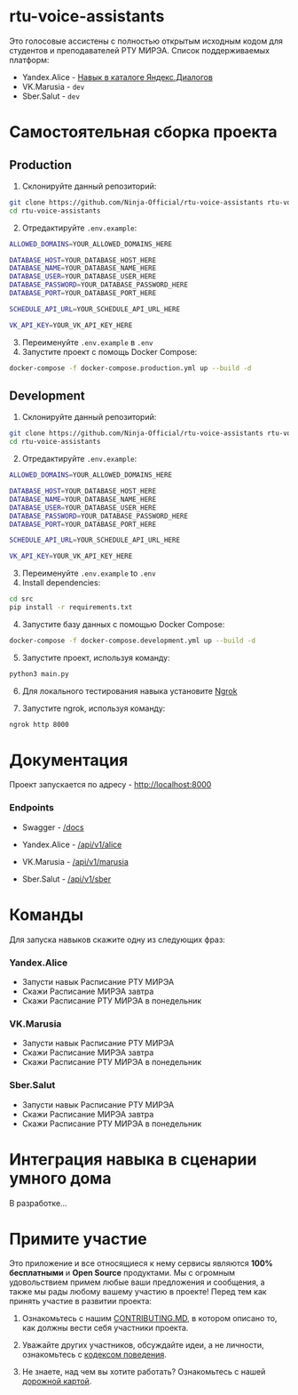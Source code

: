 # rtu-voice-assistants

Это голосовые ассистены с полностью открытым исходным кодом для студентов и преподавателей РТУ МИРЭА.
Список поддерживаемых платформ:

- Yandex.Alice - [Навык в каталоге Яндекс.Диалогов](http://localhost:8000/api/v1/alice "prod")
- VK.Marusia - `dev`
- Sber.Salut - `dev`

# Самостоятельная сборка проекта

## Production

1. Склонируйте данный репозиторий:

```sh
git clone https://github.com/Ninja-Official/rtu-voice-assistants rtu-voice-assistants
cd rtu-voice-assistants
```

2. Отредактируйте `.env.example`:

```sh
ALLOWED_DOMAINS=YOUR_ALLOWED_DOMAINS_HERE

DATABASE_HOST=YOUR_DATABASE_HOST_HERE
DATABASE_NAME=YOUR_DATABASE_NAME_HERE
DATABASE_USER=YOUR_DATABASE_USER_HERE
DATABASE_PASSWORD=YOUR_DATABASE_PASSWORD_HERE
DATABASE_PORT=YOUR_DATABASE_PORT_HERE

SCHEDULE_API_URL=YOUR_SCHEDULE_API_URL_HERE

VK_API_KEY=YOUR_VK_API_KEY_HERE
```

3. Переименуйте `.env.example` в `.env`
4. Запустите проект с помощь Docker Compose:

```sh
docker-compose -f docker-compose.production.yml up --build -d
```

## Development

1. Склонируйте данный репозиторий:

```sh
git clone https://github.com/Ninja-Official/rtu-voice-assistants rtu-voice-assistants
cd rtu-voice-assistants
```

2. Отредактируйте `.env.example`:

```sh
ALLOWED_DOMAINS=YOUR_ALLOWED_DOMAINS_HERE

DATABASE_HOST=YOUR_DATABASE_HOST_HERE
DATABASE_NAME=YOUR_DATABASE_NAME_HERE
DATABASE_USER=YOUR_DATABASE_USER_HERE
DATABASE_PASSWORD=YOUR_DATABASE_PASSWORD_HERE
DATABASE_PORT=YOUR_DATABASE_PORT_HERE

SCHEDULE_API_URL=YOUR_SCHEDULE_API_URL_HERE

VK_API_KEY=YOUR_VK_API_KEY_HERE
```

3. Переименуйте `.env.example` to `.env`
4. Install dependencies:

```sh
cd src
pip install -r requirements.txt
```

4. Запустите базу данных с помощью Docker Compose:

```sh
docker-compose -f docker-compose.development.yml up --build -d
```

5. Запустите проект, используя команду:

```sh
python3 main.py
```

6. Для локального тестирования навыка установите [Ngrok](https://ngrok.com/ "ngrok")

7. Запустите ngrok, используя команду:

```sh
ngrok http 8000
```

# Документация

Проект запускается по адресу - [http://localhost:8000](http://localhost:8000 "url запуска")

### Endpoints

- Swagger - [/docs](http://localhost:8000/docs "url запуска Swagger")

- Yandex.Alice - [/api/v1/alice](http://localhost:8000/api/v1/alice "url запуска Yandex.Alice")

- VK.Marusia - [/api/v1/marusia](http://localhost:8000/api/v1/marusia "url запуска Yandex.Alice")

- Sber.Salut - [/api/v1/sber](http://localhost:8000/api/v1/sber "url запуска Yandex.Alice")

# Команды

Для запуска навыков скажите одну из следующих фраз:

### Yandex.Alice

- Запусти навык Расписание РТУ МИРЭА
- Скажи Расписание МИРЭА завтра
- Скажи Расписание РТУ МИРЭА в понедельник

### VK.Marusia

- Запусти навык Расписание РТУ МИРЭА
- Скажи Расписание МИРЭА завтра
- Скажи Расписание РТУ МИРЭА в понедельник

### Sber.Salut

- Запусти навык Расписание РТУ МИРЭА
- Скажи Расписание МИРЭА завтра
- Скажи Расписание РТУ МИРЭА в понедельник

# Интеграция навыка в сценарии умного дома

В разработке...

# Примите участие

Это приложение и все относящиеся к нему сервисы являются **100% бесплатными** и **Open Source** продуктами. Мы с огромным удовольствием примем любые ваши предложения и сообщения, а также мы рады любому вашему участию в проекте! Перед тем как принять участие в развитии проекта:

1. Ознакомьтесь с нашим [CONTRIBUTING.MD](https://github.com/Ninja-Official/rtu-voice-assistants/blob/main/CONTRIBUTING.md), в котором описано то, как должны вести себя участники проекта.

2. Уважайте других участников, обсуждайте идеи, а не личности, ознакомьтесь с [кодексом поведения](https://github.com/Ninja-Official/rtu-voice-assistants/blob/main/CODE_OF_CONDUCT.md).

3. Не знаете, над чем вы хотите работать? Ознакомьтесь с нашей [дорожной картой](https://github.com/Ninja-Official/rtu-voice-assistants/projects/1).
